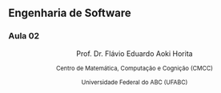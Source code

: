 ## Engenharia de Software
### Aula 02

<p style="text-align:center;">Prof. Dr. Flávio Eduardo Aoki Horita</p>
<p style="text-align:center;"><small>Centro de Matemática, Computação e Cognição (CMCC)</small></p>
<p style="text-align:center;"><small>Universidade Federal do ABC (UFABC)</small></p>
